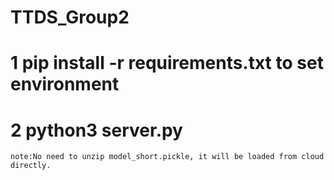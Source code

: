 # TTDS_Group2

# 1  pip install -r requirements.txt to set environment
# 2  python3 server.py
    note:No need to unzip model_short.pickle, it will be loaded from cloud directly.

